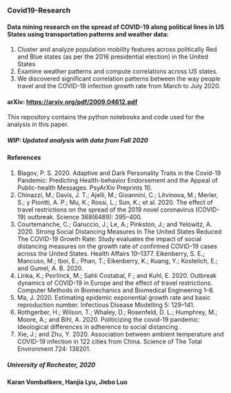 ### Covid19-Research
#### Data mining research on the spread of COVID-19 along political lines in US States using transportation patterns and weather data:

1. Cluster and analyze population mobility features across politically Red and Blue states (as per the 2016 presidential election) in the United States 
2. Examine weather patterns and compute correlations across US states.
3. We discovered significant correlation patterns between the way people travel and the COVID-19 infection growth rate from March to July 2020.

#### arXiv: https://arxiv.org/pdf/2009.04612.pdf
This repository contains the python notebooks and code used for the analysis in this paper.


##### WIP: Updated analysis with data from Fall 2020


#### References
1. Blagov, P. S. 2020. Adaptive and Dark Personality Traits in the Covid-19 Pandemic: Predicting Health-behavior Endorsement and the Appeal of Public-health Messages. PsyArXiv Preprints 10.
2. Chinazzi, M.; Davis, J. T.; Ajelli, M.; Gioannini, C.; Litvinova, M.; Merler, S.; y Piontti, A. P.; Mu, K.; Rossi, L.; Sun, K.; et al. 2020. The effect of travel restrictions on the spread of the 2019 novel coronavirus (COVID-19) outbreak. Science 368(6489): 395–400.
3. Courtemanche, C.; Garuccio, J.; Le, A.; Pinkston, J.; and Yelowitz, A. 2020. Strong Social Distancing Measures In The United States Reduced The COVID-19 Growth Rate: Study evaluates the impact of social distancing measures on the growth rate of confirmed COVID-19 cases across the United States. Health Affairs 10–1377.
Eikenberry, S. E.; Mancuso, M.; Iboi, E.; Phan, T.; Eikenberry, K.; Kuang, Y.; Kostelich, E.; and Gumel, A. B. 2020.
4. Linka, K.; Peirlinck, M.; Sahli Costabal, F.; and Kuhl, E. 2020. Outbreak dynamics of COVID-19 in Europe and the effect of travel restrictions. Computer Methods in Biomechanics and Biomedical Engineering 1–8. 
5. Ma, J. 2020. Estimating epidemic exponential growth rate and basic reproduction number. Infectious Disease Modelling 5: 129–141. 
6. Rothgerber, H.; Wilson, T.; Whaley, D.; Rosenfeld, D. L.; Humphrey, M.; Moore, A.; and Bihl, A. 2020. Politicizing the covid-19 pandemic: Ideological differences in adherence to social distancing .
7. Xie, J.; and Zhu, Y. 2020. Association between ambient temperature and COVID-19 infection in 122 cities from China. Science of The Total Environment 724: 138201.

##### University of Rochester, 2020
#### Karan Vombatkere, Hanjia Lyu, Jiebo Luo
